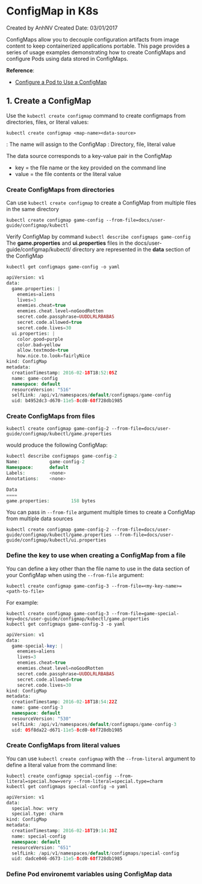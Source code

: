 # ConfigMap in K8s
Created by AnhNV Created Date: 03/01/2017

ConfigMaps allow you to decouple configuration artifacts from image content to keep containerized applications portable. This page provides a series of usage examples demonstrating how to create ConfigMaps and configure Pods using data stored in ConfigMaps.

**Reference**:
- [Configure a Pod to Use a ConfigMap][configmap-k8s]

## 1. Create a ConfigMap
Use the ```kubectl create configmap``` command to create configmaps from directories, files, or literal values:
```code
kubectl create configmap <map-name><data-source>
```
<map-name> : The name will assign to the ConfigMap
<data-source> : Directory, file, literal value

The data source corresponds to a key-value pair in the ConfigMap
- key = the file name or the key provided on the command line
- value = the file contents or the literal value

### Create ConfigMaps from directories
Can use ```kubectl create configmap``` to create a ConfigMap from multiple files in the same directory
```code
kubectl create configmap game-config --from-file=docs/user-guide/configmap/kubectl
```
Verify ConfigMap by command ```kubectl describe configmaps game-config```
The **game.properties** and **ui.properties** files in the docs/user-guide/configmap/kubectl/ directory are represented in the **data** section of the ConfigMap
```code
kubectl get configmaps game-config -o yaml
```
```php
apiVersion: v1
data:
  game.properties: |
    enemies=aliens
    lives=3
    enemies.cheat=true
    enemies.cheat.level=noGoodRotten
    secret.code.passphrase=UUDDLRLRBABAS
    secret.code.allowed=true
    secret.code.lives=30
  ui.properties: |
    color.good=purple
    color.bad=yellow
    allow.textmode=true
    how.nice.to.look=fairlyNice
kind: ConfigMap
metadata:
  creationTimestamp: 2016-02-18T18:52:05Z
  name: game-config
  namespace: default
  resourceVersion: "516"
  selfLink: /api/v1/namespaces/default/configmaps/game-config
  uid: b4952dc3-d670-11e5-8cd0-68f728db1985
```

### Create ConfigMaps from files
```code
kubectl create configmap game-config-2 --from-file=docs/user-guide/configmap/kubectl/game.properties
```
would produce the following ConfigMap:
```php
kubectl describe configmaps game-config-2
Name:           game-config-2
Namespace:      default
Labels:         <none>
Annotations:    <none>

Data
====
game.properties:        158 bytes
```
You can pass in ```--from-file``` argument multiple times to create a ConfigMap from multiple data sources
```code
kubectl create configmap game-config-2 --from-file=docs/user-guide/configmap/kubectl/game.properties --from-file=docs/user-guide/configmap/kubectl/ui.properties
```

### Define the key to use when creating a ConfigMap from a file
You can define a key other than the file name to use in the data section of your ConfigMap when using the ```--from-file``` argument:
```code
kubectl create configmap game-config-3 --from-file=<my-key-name>=<path-to-file>
```

For example:
```code
kubectl create configmap game-config-3 --from-file=game-special-key=docs/user-guide/configmap/kubectl/game.properties
kubectl get configmaps game-config-3 -o yaml
```

```php
apiVersion: v1
data:
  game-special-key: |
    enemies=aliens
    lives=3
    enemies.cheat=true
    enemies.cheat.level=noGoodRotten
    secret.code.passphrase=UUDDLRLRBABAS
    secret.code.allowed=true
    secret.code.lives=30
kind: ConfigMap
metadata:
  creationTimestamp: 2016-02-18T18:54:22Z
  name: game-config-3
  namespace: default
  resourceVersion: "530"
  selfLink: /api/v1/namespaces/default/configmaps/game-config-3
  uid: 05f8da22-d671-11e5-8cd0-68f728db1985
```
### Create ConfigMaps from literal values
You can use ```kubectl create configmap``` with the ```--from-literal``` argument to define a literal value from the command line:
```code
kubectl create configmap special-config --from-literal=special.how=very --from-literal=special.type=charm
kubectl get configmaps special-config -o yaml
```
```php
apiVersion: v1
data:
  special.how: very
  special.type: charm
kind: ConfigMap
metadata:
  creationTimestamp: 2016-02-18T19:14:38Z
  name: special-config
  namespace: default
  resourceVersion: "651"
  selfLink: /api/v1/namespaces/default/configmaps/special-config
  uid: dadce046-d673-11e5-8cd0-68f728db1985
```

### Define Pod environemt variables using ConfigMap data


[configmap-k8s]: <https://kubernetes.io/docs/tasks/configure-pod-container/configure-pod-configmap>